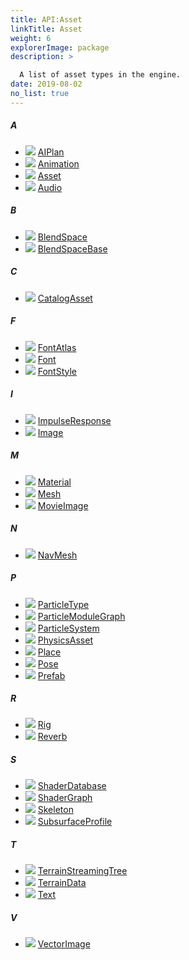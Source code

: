 ```yaml
---
title: API:Asset
linkTitle: Asset
weight: 6
explorerImage: package
description: >
  A list of asset types in the engine.
date: 2019-08-02
no_list: true
---
```

<div class="alphabetical-index">
<div class="idx-col">
<h5>A</h5>
<ul>
<li class="">
<img class="explorer-icon" src="/icons/silk/default.png">
<a href="/docs/api-reference/Asset/AIPlan">AIPlan</a>
</li>
<li class="">
<img class="explorer-icon" src="/icons/silk/film.png">
<a href="/docs/api-reference/Asset/Animation">Animation</a>
</li>
<li class="">
<img class="explorer-icon" src="/icons/silk/default.png">
<a href="/docs/api-reference/Asset/Asset">Asset</a>
</li>
<li class="">
<img class="explorer-icon" src="/icons/silk/default.png">
<a href="/docs/api-reference/Asset/Audio">Audio</a>
</li>
</ul>
</div>
<div class="idx-col">
<h5>B</h5>
<ul>
<li class="">
<img class="explorer-icon" src="/icons/silk/default.png">
<a href="/docs/api-reference/Asset/BlendSpace">BlendSpace</a>
</li>
<li class="">
<img class="explorer-icon" src="/icons/silk/default.png">
<a href="/docs/api-reference/Asset/BlendSpaceBase">BlendSpaceBase</a>
</li>
</ul>
</div>
<div class="idx-col">
<h5>C</h5>
<ul>
<li class="">
<img class="explorer-icon" src="/icons/silk/default.png">
<a href="/docs/api-reference/Asset/CatalogAsset">CatalogAsset</a>
</li>
</ul>
</div>
<div class="idx-col">
<h5>F</h5>
<ul>
<li class="">
<img class="explorer-icon" src="/icons/silk/default.png">
<a href="/docs/api-reference/Asset/FontAtlas">FontAtlas</a>
</li>
<li class="">
<img class="explorer-icon" src="/icons/silk/default.png">
<a href="/docs/api-reference/Asset/Font">Font</a>
</li>
<li class="">
<img class="explorer-icon" src="/icons/silk/default.png">
<a href="/docs/api-reference/Asset/FontStyle">FontStyle</a>
</li>
</ul>
</div>
<div class="idx-col">
<h5>I</h5>
<ul>
<li class="">
<img class="explorer-icon" src="/icons/silk/default.png">
<a href="/docs/api-reference/Asset/ImpulseResponse">ImpulseResponse</a>
</li>
<li class="">
<img class="explorer-icon" src="/icons/silk/default.png">
<a href="/docs/api-reference/Asset/Image">Image</a>
</li>
</ul>
</div>
<div class="idx-col">
<h5>M</h5>
<ul>
<li class="">
<img class="explorer-icon" src="/icons/silk/default.png">
<a href="/docs/api-reference/Asset/Material">Material</a>
</li>
<li class="">
<img class="explorer-icon" src="/icons/silk/default.png">
<a href="/docs/api-reference/Asset/Mesh">Mesh</a>
</li>
<li class="">
<img class="explorer-icon" src="/icons/silk/default.png">
<a href="/docs/api-reference/Asset/MovieImage">MovieImage</a>
</li>
</ul>
</div>
<div class="idx-col">
<h5>N</h5>
<ul>
<li class="">
<img class="explorer-icon" src="/icons/silk/default.png">
<a href="/docs/api-reference/Asset/NavMesh">NavMesh</a>
</li>
</ul>
</div>
<div class="idx-col">
<h5>P</h5>
<ul>
<li class="">
<img class="explorer-icon" src="/icons/silk/default.png">
<a href="/docs/api-reference/Asset/ParticleType">ParticleType</a>
</li>
<li class="">
<img class="explorer-icon" src="/icons/silk/default.png">
<a href="/docs/api-reference/Asset/ParticleModuleGraph">ParticleModuleGraph</a>
</li>
<li class="">
<img class="explorer-icon" src="/icons/silk/default.png">
<a href="/docs/api-reference/Asset/ParticleSystem">ParticleSystem</a>
</li>
<li class="">
<img class="explorer-icon" src="/icons/silk/default.png">
<a href="/docs/api-reference/Asset/PhysicsAsset">PhysicsAsset</a>
</li>
<li class="">
<img class="explorer-icon" src="/icons/silk/default.png">
<a href="/docs/api-reference/Asset/Place">Place</a>
</li>
<li class="">
<img class="explorer-icon" src="/icons/silk/default.png">
<a href="/docs/api-reference/Asset/Pose">Pose</a>
</li>
<li class="">
<img class="explorer-icon" src="/icons/silk/default.png">
<a href="/docs/api-reference/Asset/Prefab">Prefab</a>
</li>
</ul>
</div>
<div class="idx-col">
<h5>R</h5>
<ul>
<li class="">
<img class="explorer-icon" src="/icons/silk/default.png">
<a href="/docs/api-reference/Asset/Rig">Rig</a>
</li>
<li class="">
<img class="explorer-icon" src="/icons/silk/default.png">
<a href="/docs/api-reference/Asset/Reverb">Reverb</a>
</li>
</ul>
</div>
<div class="idx-col">
<h5>S</h5>
<ul>
<li class="">
<img class="explorer-icon" src="/icons/silk/default.png">
<a href="/docs/api-reference/Asset/ShaderDatabase">ShaderDatabase</a>
</li>
<li class="">
<img class="explorer-icon" src="/icons/silk/default.png">
<a href="/docs/api-reference/Asset/ShaderGraph">ShaderGraph</a>
</li>
<li class="">
<img class="explorer-icon" src="/icons/silk/skeleton.png">
<a href="/docs/api-reference/Asset/Skeleton">Skeleton</a>
</li>
<li class="">
<img class="explorer-icon" src="/icons/silk/default.png">
<a href="/docs/api-reference/Asset/SubsurfaceProfile">SubsurfaceProfile</a>
</li>
</ul>
</div>
<div class="idx-col">
<h5>T</h5>
<ul>
<li class="">
<img class="explorer-icon" src="/icons/silk/default.png">
<a href="/docs/api-reference/Asset/TerrainStreamingTree">TerrainStreamingTree</a>
</li>
<li class="">
<img class="explorer-icon" src="/icons/silk/default.png">
<a href="/docs/api-reference/Asset/TerrainData">TerrainData</a>
</li>
<li class="">
<img class="explorer-icon" src="/icons/silk/default.png">
<a href="/docs/api-reference/Asset/Text">Text</a>
</li>
</ul>
</div>
<div class="idx-col">
<h5>V</h5>
<ul>
<li class="">
<img class="explorer-icon" src="/icons/silk/default.png">
<a href="/docs/api-reference/Asset/VectorImage">VectorImage</a>
</li>
</ul>
</div>
</div>
